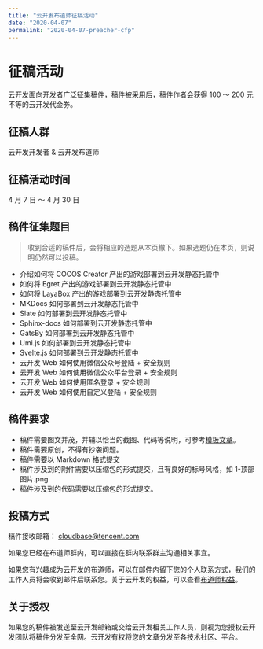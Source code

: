 ```yaml
---
title: "云开发布道师征稿活动"
date: "2020-04-07"
permalink: "2020-04-07-preacher-cfp"
---
```


# 征稿活动


云开发面向开发者广泛征集稿件，稿件被采用后，稿件作者会获得 100 ～ 200 元不等的云开发代金券。

## 征稿人群

云开发开发者 & 云开发布道师

## 征稿活动时间

4 月 7 日 ～ 4 月 30 日


## 稿件征集题目

> 收到合适的稿件后，会将相应的选题从本页撤下。如果选题仍在本页，则说明仍然可以投稿。

- 介绍如何将 COCOS Creator 产出的游戏部署到云开发静态托管中
- 如何将 Egret 产出的游戏部署到云开发静态托管中
- 如何将 LayaBox 产出的游戏部署到云开发静态托管中
- MKDocs 如何部署到云开发静态托管中
- Slate 如何部署到云开发静态托管中
- Sphinx-docs 如何部署到云开发静态托管中
- GatsBy 如何部署到云开发静态托管中
- Umi.js 如何部署到云开发静态托管中
- Svelte.js 如何部署到云开发静态托管中
- 云开发 Web 如何使用微信公众号登陆 + 安全规则
- 云开发 Web 如何使用微信公众平台登录 + 安全规则
- 云开发 Web 如何使用匿名登录 + 安全规则
- 云开发 Web 如何使用自定义登陆 + 安全规则


## 稿件要求
- 稿件需要图文并茂，并辅以恰当的截图、代码等说明，可参考[模板文章](https://mp.weixin.qq.com/s/VfX6dFT8TVL6ntvC0Z0jLQ)。
- 稿件需要原创，不得有抄袭问题。
- 稿件需要以 Markdown 格式提交
- 稿件涉及到的附件需要以压缩包的形式提交，且有良好的标号风格，如 1-顶部图片.png
- 稿件涉及到的代码需要以压缩包的形式提交。

## 投稿方式
稿件接收邮箱： [cloudbase@tencent.com](mailto:cloudbase@tencent.com)

如果您已经在布道师群内，可以直接在群内联系群主沟通相关事宜。

如果您有兴趣成为云开发的布道师，可以在邮件内留下您的个人联系方式，我们的工作人员将会收到邮件后联系您。关于云开发的权益，可以查看[布道师权益](/2020-03-23-preacher/)。
## 关于授权
如果您的稿件被发送至云开发邮箱或交给云开发相关工作人员，则视为您授权云开发团队将稿件分发至全网。云开发有权将您的文章分发至各技术社区、平台。


